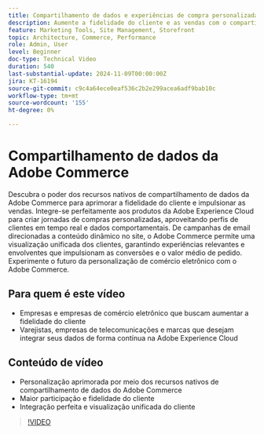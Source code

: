 ```yaml
---
title: Compartilhamento de dados e experiências de compra personalizadas
description: Aumente a fidelidade do cliente e as vendas com o compartilhamento de dados nativo da Adobe Commerce, permitindo experiências de compra personalizadas e integração de dados contínua.
feature: Marketing Tools, Site Management, Storefront
topic: Architecture, Commerce, Performance
role: Admin, User
level: Beginner
doc-type: Technical Video
duration: 540
last-substantial-update: 2024-11-09T00:00:00Z
jira: KT-16194
source-git-commit: c9c4a64ece0eaf536c2b2e299acea6adf9bab10c
workflow-type: tm+mt
source-wordcount: '155'
ht-degree: 0%

---
```



# Compartilhamento de dados da Adobe Commerce

Descubra o poder dos recursos nativos de compartilhamento de dados da Adobe Commerce para aprimorar a fidelidade do cliente e impulsionar as vendas.
Integre-se perfeitamente aos produtos da Adobe Experience Cloud para criar jornadas de compras personalizadas, aproveitando perfis de clientes em tempo real e dados comportamentais. De campanhas de email direcionadas a conteúdo dinâmico no site, o Adobe Commerce permite uma visualização unificada dos clientes, garantindo experiências relevantes e envolventes que impulsionam as conversões e o valor médio de pedido. Experimente o futuro da personalização de comércio eletrônico com o Adobe Commerce.

## Para quem é este vídeo

- Empresas e empresas de comércio eletrônico que buscam aumentar a fidelidade do cliente
- Varejistas, empresas de telecomunicações e marcas que desejam integrar seus dados de forma contínua na Adobe Experience Cloud

## Conteúdo de vídeo

- Personalização aprimorada por meio dos recursos nativos de compartilhamento de dados do Adobe Commerce
- Maior participação e fidelidade do cliente
- Integração perfeita e visualização unificada do cliente

>[!VIDEO](https://video.tv.adobe.com/v/3433574?learn=on&captions=por_br)
